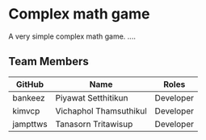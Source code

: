 # Complex math game

A very simple complex math game. ....

## Team Members

| GitHub   | Name                   | Roles     |
| -------- | ---------------------- | --------- |
| bankeez  | Piyawat Setthitikun    | Developer |
| kimvcp   | Vichaphol Thamsuthikul | Developer |
| jampttws | Tanasorn Tritawisup    | Developer |
